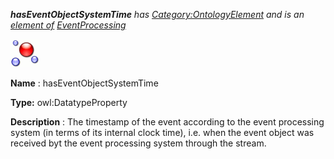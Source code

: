 ___hasEventObjectSystemTime__ 
 has
 [Category:OntologyElement](../../Category/OntologyElement "Category:OntologyElement") 
 and is an
 [element of](../../Property/ElementOf "Property:ElementOf") 
[EventProcessing](../../Submissions/EventProcessing "Submissions:EventProcessing")_




  





[![DatatypeProperty](../images/thumb/a/a5/DatatypeProperty.gif/45px-DatatypeProperty.gif)](../../Image/DatatypeProperty.gif "DatatypeProperty")


__Name__ 
 : hasEventObjectSystemTime
 



__Type:__ 
 owl:DatatypeProperty
 



__Description__ 
 : The timestamp of the event according to the event processing system (in terms of its internal clock time), i.e. when the event object was received byt the event processing system through the stream.